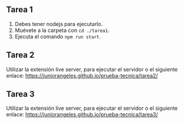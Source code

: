 ## Tarea 1

1. Debes tener nodejs para ejecutarlo.
2. Muévete a la carpeta con `cd ./tarea1`.
3. Ejecuta el comando `npm run start`.

## Tarea 2

Utilizar la extensión live server, para ejecutar el servidor  o el siguiente enlace:
https://juniorangeles.github.io/prueba-tecnica/tarea2/

## Tarea 3
Utilizar la extensión live server, para ejecutar el servidor o el siguiente enlace:
https://juniorangeles.github.io/prueba-tecnica/tarea3/
